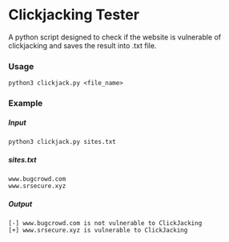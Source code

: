 # Clickjacking Tester

A python script designed to check if the website is vulnerable of clickjacking and saves the result into .txt file.

### Usage

```
python3 clickjack.py <file_name>
```

### Example

##### Input

```
python3 clickjack.py sites.txt
```

##### sites.txt

```
www.bugcrowd.com
www.srsecure.xyz
```

##### Output

```
[-] www.bugcrowd.com is not vulnerable to ClickJacking
[+] www.srsecure.xyz is vulnerable to ClickJacking
```
